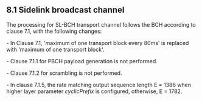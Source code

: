 ## 8.1 Sidelink broadcast channel

The processing for SL-BCH transport channel follows the BCH according to
clause 7.1, with the following changes:

\- In Clause 7.1, \'maximum of one transport block every 80ms\' is
replaced with \'maximum of one transport block\'.

\- Clause 7.1.1 for PBCH payload generation is not performed.

\- Clause 7.1.2 for scrambling is not performed.

\- In clause 7.1.5, the rate matching output sequence length E = 1386
when higher layer parameter *cyclicPrefix* is configured, otherwise, E =
1782.